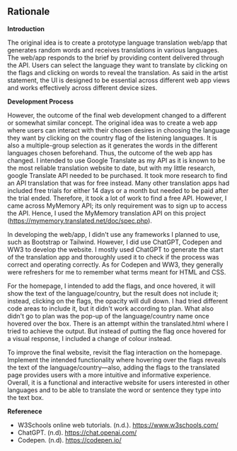 ## Rationale

**Introduction**

The original idea is to create a prototype language translation web/app that generates random words and receives translations in various languages. The web/app responds to the brief by providing content delivered through the API. Users can select the language they want to translate by clicking on the flags and clicking on words to reveal the translation. As said in the artist statement, the UI is designed to be essential across different web app views and works effectively across different device sizes.

**Development Process**

However, the outcome of the final web development changed to a different or somewhat similar concept. The original idea was to create a web app where users can interact with their chosen desires in choosing the language they want by clicking on the country flag of the listening languages. It is also a multiple-group selection as it generates the words in the different languages chosen beforehand.
Thus, the outcome of the web app has changed. I intended to use Google Translate as my API as it is known to be the most reliable translation website to date, but with my little research, google Translate API needed to be purchased. It took more research to find an API translation that was for free instead. Many other translation apps had included free trials for either 14 days or a month but needed to be paid after the trial ended. Therefore, it took a lot of work to find a free API. However, I came across MyMemory API; its only requirement was to sign up to access the API. Hence, I used the MyMemory translation API on this project (https://mymemory.translated.net/doc/spec.php).

In developing the web/app, I didn't use any frameworks I planned to use, such as Bootstrap or Tailwind. However, I did use ChatGPT, Codepen and WW3 to develop the website. I mostly used ChatGPT to generate the start of the translation app and thoroughly used it to check if the process was correct and operating correctly. As for Codepen and WW3, they generally were refreshers for me to remember what terms meant for HTML and CSS. 

For the homepage, I intended to add the flags, and once hovered, it will show the text of the language/country, but the result does not include it; instead, clicking on the flags, the opacity will dull down. I had tried different code areas to include it, but it didn't work according to plan. What also didn't go to plan was the pop-up of the language/country name once hovered over the box. There is an attempt within the translated.html where I tried to achieve the output. But instead of putting the flag once hovered for a visual response, I included a change of colour instead. 

To improve the final website, revisit the flag interaction on the homepage. Implement the intended functionality where hovering over the flags reveals the text of the language/country—also, adding the flags to the translated page provides users with a more intuitive and informative experience. Overall, it is a functional and interactive website for users interested in other languages and to be able to translate the word or sentence they type into the text box. 

**Referenece**

* W3Schools online web tutorials. (n.d.). https://www.w3schools.com/
* ChatGPT. (n.d). https://chat.openai.com/
* Codepen. (n.d). https://codepen.io/

